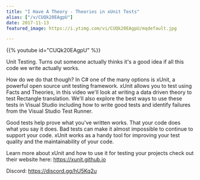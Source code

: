 ```yaml
---
title: "I Have A Theory - Theories in xUnit Tests"
alias: ["/v/CUQk20EAgpU"]
date: 2017-11-13
featured_image: https://i.ytimg.com/vi/CUQk20EAgpU/mqdefault.jpg

---
```


{{% youtube id="CUQk20EAgpU" %}}

Unit Testing. Turns out someone actually thinks it's a good idea if all this code we write actually works.

How do we do that though? In C# one of the many options is xUnit, a powerful open source unit testing framework. xUnit allows you to test using Facts and Theories, in this video we'll look at writing a data driven theory to test Rectangle translation. We'll also explore the best ways to use these tests in Visual Studio including how to write good tests and identify failures from the Visual Studio Test Runner.

Good tests help prove what you've written works. That your code does what you say it does. Bad tests can make it almost impossible to continue to support your code. xUnit works as a handy tool for improving your test quality and the maintainability of your code.

Learn more about xUnit and how to use it for testing your projects check out their website here: https://xunit.github.io

Discord: https://discord.gg/hU5Kq2u